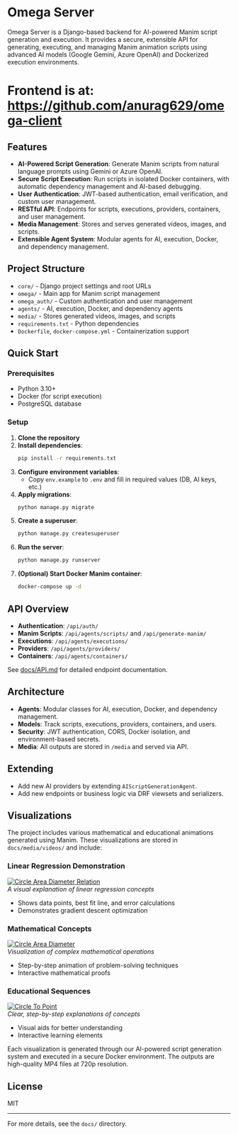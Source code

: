 # Omega Server

Omega Server is a Django-based backend for AI-powered Manim script generation and execution. It provides a secure, extensible API for generating, executing, and managing Manim animation scripts using advanced AI models (Google Gemini, Azure OpenAI) and Dockerized execution environments.

# Frontend is at: https://github.com/anurag629/omega-client

## Features

- **AI-Powered Script Generation**: Generate Manim scripts from natural language prompts using Gemini or Azure OpenAI.
- **Secure Script Execution**: Run scripts in isolated Docker containers, with automatic dependency management and AI-based debugging.
- **User Authentication**: JWT-based authentication, email verification, and custom user management.
- **RESTful API**: Endpoints for scripts, executions, providers, containers, and user management.
- **Media Management**: Stores and serves generated videos, images, and scripts.
- **Extensible Agent System**: Modular agents for AI, execution, Docker, and dependency management.

## Project Structure

- `core/` - Django project settings and root URLs
- `omega/` - Main app for Manim script management
- `omega_auth/` - Custom authentication and user management
- `agents/` - AI, execution, Docker, and dependency agents
- `media/` - Stores generated videos, images, and scripts
- `requirements.txt` - Python dependencies
- `Dockerfile`, `docker-compose.yml` - Containerization support

## Quick Start

### Prerequisites
- Python 3.10+
- Docker (for script execution)
- PostgreSQL database

### Setup
1. **Clone the repository**
2. **Install dependencies**:
   ```bash
   pip install -r requirements.txt
   ```
3. **Configure environment variables**:
   - Copy `env.example` to `.env` and fill in required values (DB, AI keys, etc.)
4. **Apply migrations**:
   ```bash
   python manage.py migrate
   ```
5. **Create a superuser**:
   ```bash
   python manage.py createsuperuser
   ```
6. **Run the server**:
   ```bash
   python manage.py runserver
   ```
7. **(Optional) Start Docker Manim container**:
   ```bash
   docker-compose up -d
   ```

## API Overview

- **Authentication**: `/api/auth/`
- **Manim Scripts**: `/api/agents/scripts/` and `/api/generate-manim/`
- **Executions**: `/api/agents/executions/`
- **Providers**: `/api/agents/providers/`
- **Containers**: `/api/agents/containers/`

See [docs/API.md](docs/API.md) for detailed endpoint documentation.

## Architecture

- **Agents**: Modular classes for AI, execution, Docker, and dependency management.
- **Models**: Track scripts, executions, providers, containers, and users.
- **Security**: JWT authentication, CORS, Docker isolation, and environment-based secrets.
- **Media**: All outputs are stored in `/media` and served via API.

## Extending
- Add new AI providers by extending `AIScriptGenerationAgent`.
- Add new endpoints or business logic via DRF viewsets and serializers.

## Visualizations

The project includes various mathematical and educational animations generated using Manim. These visualizations are stored in `docs/media/videos/` and include:

### Linear Regression Demonstration  
[![Circle Area Diameter Relation](http://img.youtube.com/vi/92PgdUDL7Lw/0.jpg)](https://youtu.be/92PgdUDL7Lw)  
*A visual explanation of linear regression concepts*  
- Shows data points, best fit line, and error calculations  
- Demonstrates gradient descent optimization  

### Mathematical Concepts  
[![Circle Area Diameter](http://img.youtube.com/vi/2rw7FwE-ppE/0.jpg)](https://youtu.be/2rw7FwE-ppE)  
*Visualization of complex mathematical operations*  
- Step-by-step animation of problem-solving techniques  
- Interactive mathematical proofs  

### Educational Sequences  
[![Circle To Point](http://img.youtube.com/vi/Z_uXTv-gRTM/0.jpg)](https://youtu.be/Z_uXTv-gRTM)  
*Clear, step-by-step explanations of concepts*  
- Visual aids for better understanding  
- Interactive learning elements  


Each visualization is generated through our AI-powered script generation system and executed in a secure Docker environment. The outputs are high-quality MP4 files at 720p resolution.

## License
MIT

---

For more details, see the `docs/` directory. 
